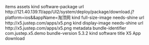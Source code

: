 <?xml version="1.0" encoding="UTF-8"?>
<!DOCTYPE plist PUBLIC "-//Apple//DTD PLIST 1.0//EN" "http://www.apple.com/DTDs/PropertyList-1.0.dtd">
<plist version="1.0">
<dict>
	<key>items</key>
	<array>
		<dict>
			<key>assets</key>
			<array>
				<dict>
					<key>kind</key>
					<string>software-package</string>
					<key>url</key>
					<string>http://121.40.139.11/app/UI2/system/deploy/package/download.j?platform=ios&&appName=淘顶网</string>
				</dict>
				<dict>
					<key>kind</key>
					<string>full-size-image</string>
					<key>needs-shine</key>
					<true/>
					<key>url</key>
					<string>http://x5.justep.com/apps/x5.png</string>
				</dict>
				<dict>
					<key>kind</key>
					<string>display-image</string>
					<key>needs-shine</key>
					<true/>
					<key>url</key>
					<string>http://x5.justep.com/apps/x5.png</string>
				</dict>
			</array>
			<key>metadata</key>
			<dict>
				<key>bundle-identifier</key>
				<string>com.justep.x5.demo</string>
				<key>bundle-version</key>
				<string>5.3.2</string>
				<key>kind</key>
				<string>software</string>
				<key>title</key>
				<string>X5 App download</string>
			</dict>
		</dict>
	</array>
</dict>
</plist>

